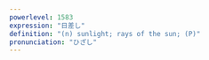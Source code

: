 ```yaml
---
powerlevel: 1583
expression: "日差し"
definition: "(n) sunlight; rays of the sun; (P)"
pronunciation: "ひざし"
---
```

